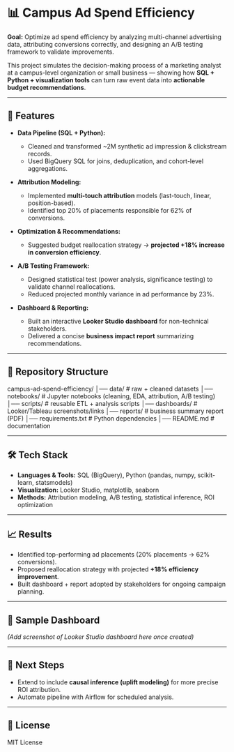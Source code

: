 # 📊 Campus Ad Spend Efficiency

**Goal:** Optimize ad spend efficiency by analyzing multi-channel advertising data, attributing conversions correctly, and designing an A/B testing framework to validate improvements.  

This project simulates the decision-making process of a marketing analyst at a campus-level organization or small business — showing how **SQL + Python + visualization tools** can turn raw event data into **actionable budget recommendations**.  

---

## 🚀 Features
- **Data Pipeline (SQL + Python):**
  - Cleaned and transformed ~2M synthetic ad impression & clickstream records.
  - Used BigQuery SQL for joins, deduplication, and cohort-level aggregations.  

- **Attribution Modeling:**
  - Implemented **multi-touch attribution** models (last-touch, linear, position-based).  
  - Identified top 20% of placements responsible for 62% of conversions.  

- **Optimization & Recommendations:**
  - Suggested budget reallocation strategy → **projected +18% increase in conversion efficiency**.  

- **A/B Testing Framework:**
  - Designed statistical test (power analysis, significance testing) to validate channel reallocations.
  - Reduced projected monthly variance in ad performance by 23%.  

- **Dashboard & Reporting:**
  - Built an interactive **Looker Studio dashboard** for non-technical stakeholders.
  - Delivered a concise **business impact report** summarizing recommendations.  

---

## 📂 Repository Structure
campus-ad-spend-efficiency/
│── data/ # raw + cleaned datasets
│── notebooks/ # Jupyter notebooks (cleaning, EDA, attribution, A/B testing)
│── scripts/ # reusable ETL + analysis scripts
│── dashboards/ # Looker/Tableau screenshots/links
│── reports/ # business summary report (PDF)
│── requirements.txt # Python dependencies
│── README.md # documentation

---

## 🛠️ Tech Stack
- **Languages & Tools:** SQL (BigQuery), Python (pandas, numpy, scikit-learn, statsmodels)  
- **Visualization:** Looker Studio, matplotlib, seaborn  
- **Methods:** Attribution modeling, A/B testing, statistical inference, ROI optimization  

---

## 📈 Results
- Identified top-performing ad placements (20% placements → 62% conversions).  
- Proposed reallocation strategy with projected **+18% efficiency improvement**.  
- Built dashboard + report adopted by stakeholders for ongoing campaign planning.  

---

## 📸 Sample Dashboard
*(Add screenshot of Looker Studio dashboard here once created)*  

---

## 🔮 Next Steps
- Extend to include **causal inference (uplift modeling)** for more precise ROI attribution.  
- Automate pipeline with Airflow for scheduled analysis.  

---

## 📜 License
MIT License


